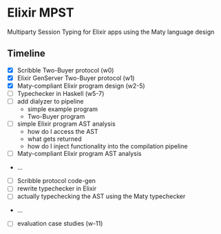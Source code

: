 # Elixir MPST

Multiparty Session Typing for Elixir apps using the Maty language design


## Timeline

- [x] Scribble Two-Buyer protocol (w0)
- [x] Elixir GenServer Two-Buyer protocol (w1)
- [x] Maty-compliant Elixir program design (w2-5)
- [ ] Typechecker in Haskell (w5-7)
- [ ] add dialyzer to pipeline
  - simple example program
  - Two-Buyer program
- [ ] simple Elixir program AST analysis
  - how do I access the AST
  - what gets returned
  - how do I inject functionality into the compilation pipeline
- [ ] Maty-compliant Elixir program AST analysis
- ...
- [ ] Scribble protocol code-gen
- [ ] rewrite typechecker in Elixir
- [ ] actually typechecking the AST using the Maty typechecker
- ...
- [ ] evaluation case studies (w-11)
